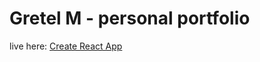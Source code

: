 # Gretel M - personal portfolio

live here: [Create React App](https://grety22.github.io/gretel-martinez-portfolio/)
